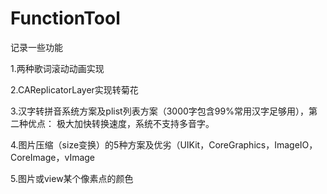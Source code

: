 # FunctionTool
记录一些功能

1.两种歌词滚动动画实现

2.CAReplicatorLayer实现转菊花

3.汉字转拼音系统方案及plist列表方案（3000字包含99%常用汉字足够用），第二种优点： 极大加快转换速度，系统不支持多音字。

4.图片压缩（size变换）的5种方案及优劣（UIKit，CoreGraphics，ImageIO，CoreImage，vImage

5.图片或view某个像素点的颜色
